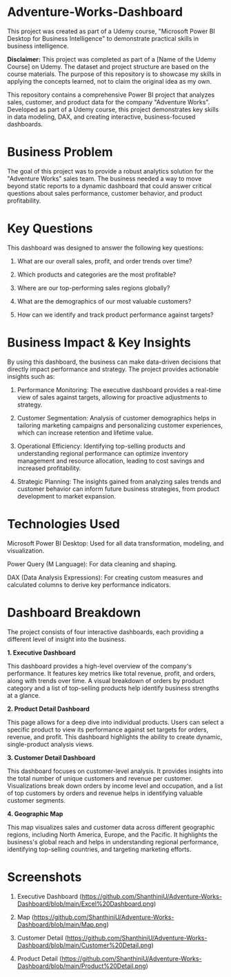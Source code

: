 # Adventure-Works-Dashboard
This project was created as part of a Udemy course, "Microsoft Power BI Desktop for Business Intelligence" to demonstrate practical skills in business intelligence.

**Disclaimer:** This project was completed as part of a [Name of the Udemy Course] on Udemy. The dataset and project structure are based on the course materials. The purpose of this repository is to showcase my skills in applying the concepts learned, not to claim the original idea as my own.

This repository contains a comprehensive Power BI project that analyzes sales, customer, and product data for the company "Adventure Works". Developed as part of a Udemy course, this project demonstrates key skills in data modeling, DAX, and creating interactive, business-focused dashboards.

# Business Problem

The goal of this project was to provide a robust analytics solution for the "Adventure Works" sales team. The business needed a way to move beyond static reports to a dynamic dashboard that could answer critical questions about sales performance, customer behavior, and product profitability.

# Key Questions
This dashboard was designed to answer the following key questions:

1. What are our overall sales, profit, and order trends over time?

2. Which products and categories are the most profitable?

3. Where are our top-performing sales regions globally?

4. What are the demographics of our most valuable customers?

5. How can we identify and track product performance against targets?

# Business Impact & Key Insights
By using this dashboard, the business can make data-driven decisions that directly impact performance and strategy. The project provides actionable insights such as:

1. Performance Monitoring: The executive dashboard provides a real-time view of sales against targets, allowing for proactive adjustments to strategy.

2. Customer Segmentation: Analysis of customer demographics helps in tailoring marketing campaigns and personalizing customer experiences, which can increase retention and lifetime value.

3. Operational Efficiency: Identifying top-selling products and understanding regional performance can optimize inventory management and resource allocation, leading to cost savings and increased profitability.

4. Strategic Planning: The insights gained from analyzing sales trends and customer behavior can inform future business strategies, from product development to market expansion.

# Technologies Used
Microsoft Power BI Desktop: Used for all data transformation, modeling, and visualization.

Power Query (M Language): For data cleaning and shaping.

DAX (Data Analysis Expressions): For creating custom measures and calculated columns to derive key performance indicators.

# Dashboard Breakdown
The project consists of four interactive dashboards, each providing a different level of insight into the business.

**1. Executive Dashboard**

This dashboard provides a high-level overview of the company's performance. It features key metrics like total revenue, profit, and orders, along with trends over time. A visual breakdown of orders by product category and a list of top-selling products help identify business strengths at a glance.

**2. Product Detail Dashboard**

This page allows for a deep dive into individual products. Users can select a specific product to view its performance against set targets for orders, revenue, and profit. This dashboard highlights the ability to create dynamic, single-product analysis views.

**3. Customer Detail Dashboard**

This dashboard focuses on customer-level analysis. It provides insights into the total number of unique customers and revenue per customer. Visualizations break down orders by income level and occupation, and a list of top customers by orders and revenue helps in identifying valuable customer segments.

**4. Geographic Map**

This map visualizes sales and customer data across different geographic regions, including North America, Europe, and the Pacific. It highlights the business's global reach and helps in understanding regional performance, identifying top-selling countries, and targeting marketing efforts.

# Screenshots

1. Executive Dashboard
(https://github.com/ShanthiniU/Adventure-Works-Dashboard/blob/main/Excel%20Dashboard.png)

2. Map
(https://github.com/ShanthiniU/Adventure-Works-Dashboard/blob/main/Map.png)

3. Customer Detail
(https://github.com/ShanthiniU/Adventure-Works-Dashboard/blob/main/Customer%20Detail.png)

4. Product Detail
(https://github.com/ShanthiniU/Adventure-Works-Dashboard/blob/main/Product%20Detail.png)
